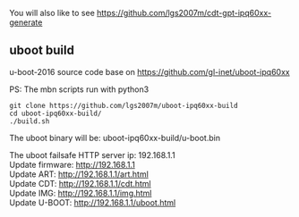 You will also like to see https://github.com/lgs2007m/cdt-gpt-ipq60xx-generate

## uboot build 
u-boot-2016 source code base on https://github.com/gl-inet/uboot-ipq60xx

PS: The mbn scripts run with python3
```
git clone https://github.com/lgs2007m/uboot-ipq60xx-build
cd uboot-ipq60xx-build/
./build.sh
```

The uboot binary will be: uboot-ipq60xx-build/u-boot.bin

The uboot failsafe HTTP server ip: 192.168.1.1  
Update firmware: http://192.168.1.1  
Update ART: http://192.168.1.1/art.html  
Update CDT: http://192.168.1.1/cdt.html  
Update IMG: http://192.168.1.1/img.html  
Update U-BOOT: http://192.168.1.1/uboot.html  
